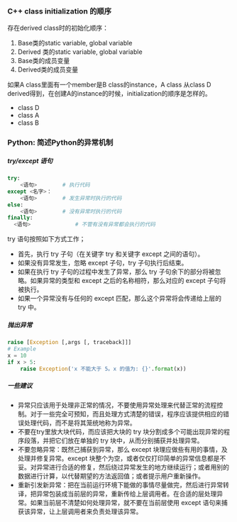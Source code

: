 ### C++ class initialization 的顺序



存在derived class时的初始化顺序：

1. Base类的static variable, global variable
2. Derived 类的static variable, global variable
3. Base类的成员变量
4. Derived类的成员变量



如果A class里面有一个member是B class的instance，A class 从class D derived得到，在创建A的instance的时候，initialization的顺序是怎样的。

- class D
- class A
- class B





### Python: 简述Python的异常机制

##### try/except 语句

```python
try:
	<语句>        # 执行代码
except <名字>：
	<语句>        # 发生异常时执行的代码
else:
	<语句>        # 没有异常时执行的代码
finally:
  <语句>				# 不管有没有异常都会执行的代码
```

try 语句按照如下方式工作；

- 首先，执行 try 子句（在关键字 try 和关键字 except 之间的语句）。
- 如果没有异常发生，忽略 except 子句，try 子句执行后结束。
- 如果在执行 try 子句的过程中发生了异常，那么 try 子句余下的部分将被忽略。如果异常的类型和 except 之后的名称相符，那么对应的 except 子句将被执行。
- 如果一个异常没有与任何的 except 匹配，那么这个异常将会传递给上层的 try 中。



##### 抛出异常

```python
raise [Exception [,args [, traceback]]]
# Example
x = 10
if x > 5:
    raise Exception('x 不能大于 5。x 的值为: {}'.format(x))
```





##### 一些建议

- 异常只应该用于处理非正常的情况，不要使用异常处理来代替正常的流程控制。对于一些完全可预知，而且处理方式清楚的错误，程序应该提供相应的错误处理代码，而不是将其笼统地称为异常。
- 不要在try里放大块代码，而应该把大块的 try 块分割成多个可能出现异常的程序段落，并把它们放在单独的 try 块中，从而分别捕获并处理异常。
- 不要忽略异常：既然己捕获到异常，那么 except 块理应做些有用的事情，及处理并修复异常。except 块整个为空，或者仅仅打印简单的异常信息都是不妥。对异常进行合适的修复，然后绕过异常发生的地方继续运行；或者用别的数据进行计算，以代替期望的方法返回值；或者提示用户重新操作。
- 重新引发新异常：把在当前运行环境下能做的事情尽量做完，然后进行异常转译，把异常包装成当前层的异常，重新传给上层调用者。在合适的层处理异常。如果当前层不清楚如何处理异常，就不要在当前层使用 except 语句来捕获该异常，让上层调用者来负责处理该异常。

